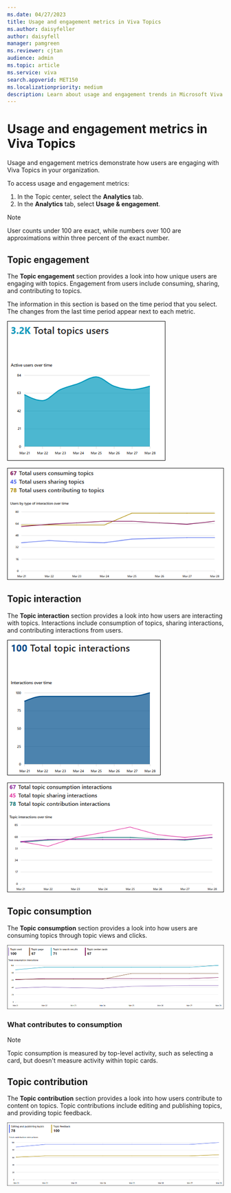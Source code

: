 ```yaml
---
ms.date: 04/27/2023
title: Usage and engagement metrics in Viva Topics
ms.author: daisyfeller
author: daisyfell
manager: pamgreen
ms.reviewer: cjtan
audience: admin
ms.topic: article
ms.service: viva
search.appverid: MET150
ms.localizationpriority: medium
description: Learn about usage and engagement trends in Microsoft Viva Topics.
---
```


# Usage and engagement metrics in Viva Topics

Usage and engagement metrics demonstrate how users are engaging with Viva Topics in your organization.

To access usage and engagement metrics:

1. In the Topic center, select the **Analytics** tab.
2. In the **Analytics** tab, select **Usage & engagement**.

>[!NOTE]
>User counts under 100 are exact, while numbers over 100 are approximations within three percent of the exact number.

## Topic engagement

The **Topic engagement** section provides a look into how unique users are engaging with topics. Engagement from users include consuming, sharing, and contributing to topics.

The information in this section is based on the time period that you select. The changes from the last time period appear next to each metric.

![Screenshot of total topics users graph.](../media/knowledge-management/total-topics-users-graph.png)

![Screenshot of engagement metrics.](../media/knowledge-management/engagement-metrics.png)

## Topic interaction

The **Topic interaction** section provides a look into how users are interacting with topics. Interactions include consumption of topics, sharing interactions, and contributing interactions from users.

![Screenshot of total topic interactions graph.](../media/knowledge-management/total-topic-interactions-graph.png)

![Screenshot of total topic interactions metrics.](../media/knowledge-management/topic-interaction-metrics.png)

## Topic consumption

The **Topic consumption** section provides a look into how users are consuming topics through topic views and clicks.

![Screenshot of total topic consumption metrics.](../media/knowledge-management/topic-consumption-metrics.png)

### What contributes to consumption

>[!NOTE]
>Topic consumption is measured by top-level activity, such as selecting a card, but doesn't measure activity within topic cards.

## Topic contribution

The **Topic contribution** section provides a look into how users contribute to content on topics. Topic contributions include editing and publishing topics, and providing topic feedback.

![Screenshot of total topic contribution metrics.](../media/knowledge-management/topic-contribution-metrics.png)
